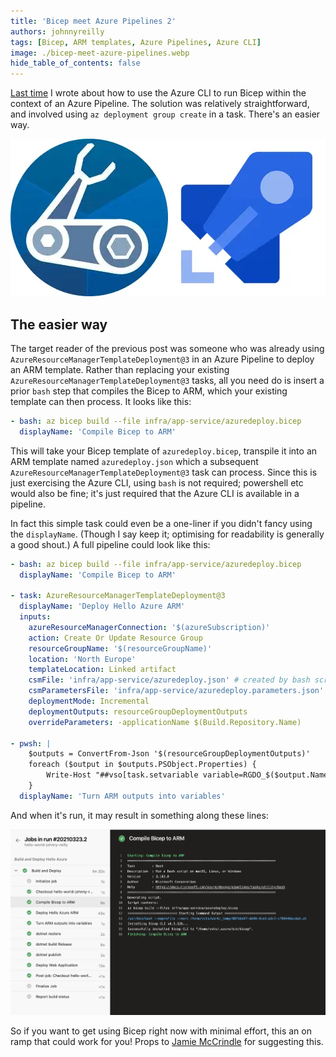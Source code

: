 ```yaml
---
title: 'Bicep meet Azure Pipelines 2'
authors: johnnyreilly
tags: [Bicep, ARM templates, Azure Pipelines, Azure CLI]
image: ./bicep-meet-azure-pipelines.webp
hide_table_of_contents: false
---
```


[Last time](../2021-03-20-bicep-meet-azure-pipelines/index.md) I wrote about how to use the Azure CLI to run Bicep within the context of an Azure Pipeline. The solution was relatively straightforward, and involved using `az deployment group create` in a task. There's an easier way.

![Bicep meet Azure Pipelines](bicep-meet-azure-pipelines.webp)

<!--truncate-->

## The easier way

The target reader of the previous post was someone who was already using `AzureResourceManagerTemplateDeployment@3` in an Azure Pipeline to deploy an ARM template. Rather than replacing your existing `AzureResourceManagerTemplateDeployment@3` tasks, all you need do is insert a prior `bash` step that compiles the Bicep to ARM, which your existing template can then process. It looks like this:

```yml
- bash: az bicep build --file infra/app-service/azuredeploy.bicep
  displayName: 'Compile Bicep to ARM'
```

This will take your Bicep template of `azuredeploy.bicep`, transpile it into an ARM template named `azuredeploy.json` which a subsequent `AzureResourceManagerTemplateDeployment@3` task can process. Since this is just exercising the Azure CLI, using `bash` is not required; powershell etc would also be fine; it's just required that the Azure CLI is available in a pipeline.

In fact this simple task could even be a one-liner if you didn't fancy using the `displayName`. (Though I say keep it; optimising for readability is generally a good shout.) A full pipeline could look like this:

```yml
- bash: az bicep build --file infra/app-service/azuredeploy.bicep
  displayName: 'Compile Bicep to ARM'

- task: AzureResourceManagerTemplateDeployment@3
  displayName: 'Deploy Hello Azure ARM'
  inputs:
    azureResourceManagerConnection: '$(azureSubscription)'
    action: Create Or Update Resource Group
    resourceGroupName: '$(resourceGroupName)'
    location: 'North Europe'
    templateLocation: Linked artifact
    csmFile: 'infra/app-service/azuredeploy.json' # created by bash script
    csmParametersFile: 'infra/app-service/azuredeploy.parameters.json'
    deploymentMode: Incremental
    deploymentOutputs: resourceGroupDeploymentOutputs
    overrideParameters: -applicationName $(Build.Repository.Name)

- pwsh: |
    $outputs = ConvertFrom-Json '$(resourceGroupDeploymentOutputs)'
    foreach ($output in $outputs.PSObject.Properties) {
        Write-Host "##vso[task.setvariable variable=RGDO_$($output.Name)]$($output.Value.value)"
    }
  displayName: 'Turn ARM outputs into variables'
```

And when it's run, it may result in something along these lines:

![Bicep in an Azure Pipeline](azure-pipeline-with-bicep.png)

So if you want to get using Bicep right now with minimal effort, this an on ramp that could work for you! Props to [Jamie McCrindle](https://twitter.com/foldr) for suggesting this.
